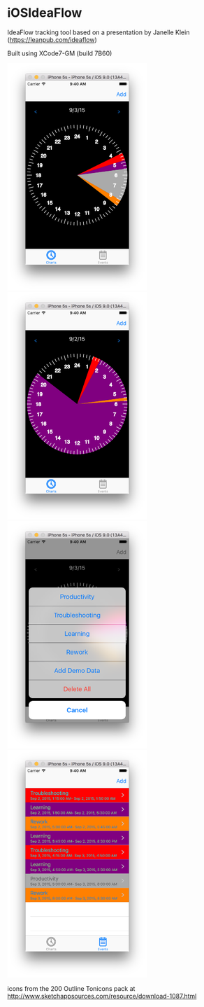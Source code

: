 # iOSIdeaFlow

IdeaFlow tracking tool based on a presentation by Janelle Klein (https://leanpub.com/ideaflow)

Built using XCode7-GM (build 7B60)

<a href="https://github.com/uShip/iOSIdeaFlow/blob/master/screens/chart1.png"><img src="https://github.com/uShip/iOSIdeaFlow/blob/master/screens/chart1.png" width=320/></a>
<a href="https://github.com/uShip/iOSIdeaFlow/blob/master/screens/chart2.png"><img src="https://github.com/uShip/iOSIdeaFlow/blob/master/screens/chart2.png" width=320/></a>
<a href="https://github.com/uShip/iOSIdeaFlow/blob/master/screens/menu.png"><img src="https://github.com/uShip/iOSIdeaFlow/blob/master/screens/menu.png" width=320/></a>
<a href="https://github.com/uShip/iOSIdeaFlow/blob/master/screens/table.png"><img src="https://github.com/uShip/iOSIdeaFlow/blob/master/screens/table.png" width=320/></a>


icons from the 200 Outline Tonicons pack at
http://www.sketchappsources.com/resource/download-1087.html
